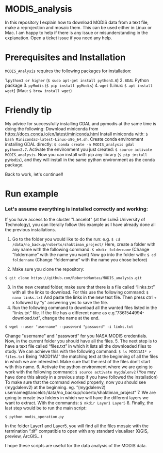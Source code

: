 # MODIS_analysis
In this repository I explain how to download MODIS data from a text file, make a reprojection and mosaic them. This can be used either in Linux or Mac. I am happy to help if there is any issue or misunderstanding in the explanation. Open a ticket issue if you need any help. 

# Prerequisites and Installation

`MODIS_Analysis` requires the following packages for installation:

1.`python3 or higher` (`$ sudo apt-get install python3.6`)
2. `GDAL` Python package
3. `pyModis` (`$ pip install pyModis`)
4. `wget` (Linux: `$ apt install wget`) (Mac: `$ brew install wget`)

# Friendly tip

My advice for successfully installing GDAL and pymodis at the same time is doing the following:
Download miniconda from https://docs.conda.io/en/latest/miniconda.html
Install miniconda with: `$ bash Miniconda3-latest-Linux-x86_64.sh`.
Create conda environment installing GDAL directly: `$ conda create -n MODIS_analysis gdal python=2.7`.
Activate the environment you just created: `$ source activate MODIS_analysis`.
Now you can install with pip any library (`$ pip install pyModis`), and they will install in the same python environment as the conda package.

Back to work, let's continue!! 

# Run example

### Let's assume everything is installed correctly and working:
If you have access to the cluster "Lancelot" (at the Luleå University of Technology), you can literally follow this example as I have already done all the previous installations.

1. Go to the folder you would like to do the run: e.g. `$ cd /data/no_backup/roberto/shaktiman_project/`
Here, create a folder with any name with the following command: `$ mkdir foldername` (Change “foldername” with the name you want)
Now go into the folder with: `$ cd foldername` (Change “foldername” with the name you chose before)

2. Make sure you clone the repository:

```
$ git clone https://github.com/RobertoMantas/MODIS_analysis.git
```

3. In the new created folder, make sure that there is a file called “links.txt” with all the links to download. For this use the following command: `$ nano links.txt` And paste the links in the new text file. Then press ctrl + x followed by “y” answering yes to save the file.
4. Run the following command to download all the wanted files listed in the “links.txt” file. If the file has a different name as e.g.”7361544994-download.txt”, change the name at the end. 
```
$ wget --user "username" --password "password" -i links.txt
``` 
Change "username" and "password" for you NASA MODIS credentials. Now, in the current folder you should have all the files. 
5. The next step is to have a text file called “files.txt” in which it lists all the downloaded files to study. We can achieve this with the following command: `$ ls MOD11A1* > files.txt` Being “MOD11A1” the matching text at the beginning of all the files in which we are interested. Make sure that the rest of the files don’t start with this name. 
6. Activate the python environment where we are going to work with the following command: `$ source activate mygdalenv2` (You may have done this alredy in a previous step if you have followed the installation)
To make sure that the command worked properly, now you should see (mygdalenv2) at the beginning. eg. “(mygdalenv2) username@lancelot:/data/no_backup/roberto/shaktiman_project” 
7. We are going to create two folders in which we will have the different layers we want to extract. With the commands:
`$ mkdir Layer1 Layer5`
8. Finally, the last step would be to run the main script:
```
$ python modis_operation.py
```
In the folder Layer1 and Layer5, you will find all the files mosaic with the termination “.tif” compatible to open with any standard visualiser (QGIS, preview, ArcGIS…) 

I hope these scripts are useful for the data analysis of the MODIS data. 

